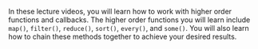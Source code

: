 In these lecture videos, you will learn how to work with higher order functions and callbacks. The higher order functions you will learn include `map()`, `filter()`, `reduce()`, `sort()`, `every()`, and `some()`. You will also learn how to chain these methods together to achieve your desired results.